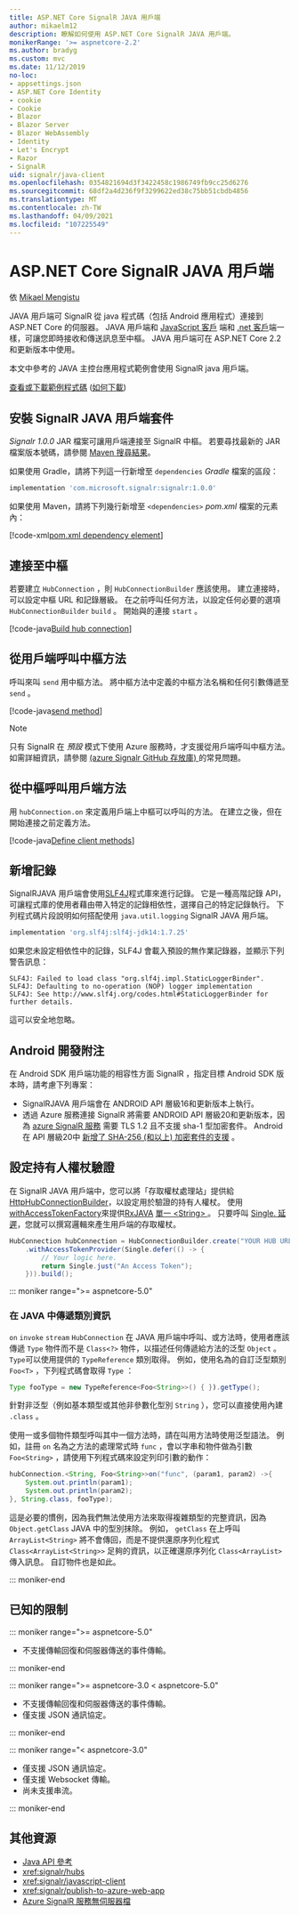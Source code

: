 ```yaml
---
title: ASP.NET Core SignalR JAVA 用戶端
author: mikaelm12
description: 瞭解如何使用 ASP.NET Core SignalR JAVA 用戶端。
monikerRange: '>= aspnetcore-2.2'
ms.author: bradyg
ms.custom: mvc
ms.date: 11/12/2019
no-loc:
- appsettings.json
- ASP.NET Core Identity
- cookie
- Cookie
- Blazor
- Blazor Server
- Blazor WebAssembly
- Identity
- Let's Encrypt
- Razor
- SignalR
uid: signalr/java-client
ms.openlocfilehash: 0354821694d3f3422458c1986749fb9cc25d6276
ms.sourcegitcommit: 68df2a4d236f9f3299622ed38c75bb51cbdb4856
ms.translationtype: MT
ms.contentlocale: zh-TW
ms.lasthandoff: 04/09/2021
ms.locfileid: "107225549"
---
```

# <a name="aspnet-core-signalr-java-client"></a>ASP.NET Core SignalR JAVA 用戶端

依 [Mikael Mengistu](https://twitter.com/MikaelM_12)

JAVA 用戶端可 SignalR 從 java 程式碼（包括 Android 應用程式）連接到 ASP.NET Core 的伺服器。 JAVA 用戶端和 [JavaScript 客戶](xref:signalr/javascript-client) 端和 [.net 客戶](xref:signalr/dotnet-client)端一樣，可讓您即時接收和傳送訊息至中樞。 JAVA 用戶端可在 ASP.NET Core 2.2 和更新版本中使用。

本文中參考的 JAVA 主控台應用程式範例會使用 SignalR java 用戶端。

[查看或下載範例程式碼](https://github.com/dotnet/AspNetCore.Docs/tree/main/aspnetcore/signalr/java-client/sample) ([如何下載](xref:index#how-to-download-a-sample)) 

## <a name="install-the-signalr-java-client-package"></a>安裝 SignalR JAVA 用戶端套件

*Signalr 1.0.0* JAR 檔案可讓用戶端連接至 SignalR 中樞。 若要尋找最新的 JAR 檔案版本號碼，請參閱 [Maven 搜尋結果](https://search.maven.org/search?q=g:com.microsoft.signalr%20AND%20a:signalr)。

如果使用 Gradle，請將下列這一行新增至 `dependencies` *Gradle* 檔案的區段：

```gradle
implementation 'com.microsoft.signalr:signalr:1.0.0'
```

如果使用 Maven，請將下列幾行新增至 `<dependencies>` *pom.xml* 檔案的元素內：

[!code-xml[pom.xml dependency element](java-client/sample/pom.xml?name=snippet_dependencyElement)]

## <a name="connect-to-a-hub"></a>連接至中樞

若要建立 `HubConnection` ，則 `HubConnectionBuilder` 應該使用。 建立連接時，可以設定中樞 URL 和記錄層級。 在之前呼叫任何方法，以設定任何必要的選項 `HubConnectionBuilder` `build` 。 開始與的連接 `start` 。

[!code-java[Build hub connection](java-client/sample/src/main/java/Chat.java?range=16-17)]

## <a name="call-hub-methods-from-client"></a>從用戶端呼叫中樞方法

呼叫來叫 `send` 用中樞方法。 將中樞方法中定義的中樞方法名稱和任何引數傳遞至 `send` 。

[!code-java[send method](java-client/sample/src/main/java/Chat.java?range=28)]

> [!NOTE]
> 只有 SignalR 在 *預設* 模式下使用 Azure 服務時，才支援從用戶端呼叫中樞方法。 如需詳細資訊，請參閱 [ (azure Signalr GitHub 存放庫) ](https://github.com/Azure/azure-signalr/blob/dev/docs/faq.md#what-is-the-meaning-of-service-mode-defaultserverlessclassic-how-can-i-choose)的常見問題。

## <a name="call-client-methods-from-hub"></a>從中樞呼叫用戶端方法

用 `hubConnection.on` 來定義用戶端上中樞可以呼叫的方法。 在建立之後，但在開始連接之前定義方法。

[!code-java[Define client methods](java-client/sample/src/main/java/Chat.java?range=19-21)]

## <a name="add-logging"></a>新增記錄

SignalRJAVA 用戶端會使用[SLF4J](https://www.slf4j.org/)程式庫來進行記錄。 它是一種高階記錄 API，可讓程式庫的使用者藉由帶入特定的記錄相依性，選擇自己的特定記錄執行。 下列程式碼片段說明如何搭配使用 `java.util.logging` SignalR JAVA 用戶端。

```gradle
implementation 'org.slf4j:slf4j-jdk14:1.7.25'
```

如果您未設定相依性中的記錄，SLF4J 會載入預設的無作業記錄器，並顯示下列警告訊息：

```
SLF4J: Failed to load class "org.slf4j.impl.StaticLoggerBinder".
SLF4J: Defaulting to no-operation (NOP) logger implementation
SLF4J: See http://www.slf4j.org/codes.html#StaticLoggerBinder for further details.
```

這可以安全地忽略。

## <a name="android-development-notes"></a>Android 開發附注

在 Android SDK 用戶端功能的相容性方面 SignalR ，指定目標 Android SDK 版本時，請考慮下列專案：

* SignalRJAVA 用戶端會在 ANDROID API 層級16和更新版本上執行。
* 透過 Azure 服務連接 SignalR 將需要 ANDROID API 層級20和更新版本，因為 [azure SignalR 服務](/azure/azure-signalr/signalr-overview) 需要 TLS 1.2 且不支援 sha-1 型加密套件。 Android 在 API 層級20中 [新增了 SHA-256 (和以上) 加密套件的支援](https://developer.android.com/reference/javax/net/ssl/SSLSocket) 。

## <a name="configure-bearer-token-authentication"></a>設定持有人權杖驗證

在 SignalR JAVA 用戶端中，您可以將「存取權杖處理站」提供給 [HttpHubConnectionBuilder](/java/api/com.microsoft.signalr.httphubconnectionbuilder?view=aspnet-signalr-java)，以設定用於驗證的持有人權杖。 使用[withAccessTokenFactory](/java/api/com.microsoft.signalr.httphubconnectionbuilder.withaccesstokenprovider?view=aspnet-signalr-java#com_microsoft_signalr__http_hub_connection_builder_withAccessTokenProvider_Single_String__)來提供[RxJAVA](https://github.com/ReactiveX/RxJava) [單一 \<String> ](https://reactivex.io/documentation/single.html)。 只要呼叫 [Single. 延遲](https://reactivex.io/RxJava/javadoc/io/reactivex/Single.html#defer-java.util.concurrent.Callable-)，您就可以撰寫邏輯來產生用戶端的存取權杖。

```java
HubConnection hubConnection = HubConnectionBuilder.create("YOUR HUB URL HERE")
    .withAccessTokenProvider(Single.defer(() -> {
        // Your logic here.
        return Single.just("An Access Token");
    })).build();
```

::: moniker range=">= aspnetcore-5.0"

### <a name="passing-class-information-in-java"></a>在 JAVA 中傳遞類別資訊

`on` `invoke` `stream` `HubConnection` 在 JAVA 用戶端中呼叫、或方法時，使用者應該傳遞 `Type` 物件而不是 `Class<?>` 物件，以描述任何傳遞給方法的泛型 `Object` 。 `Type`可以使用提供的 `TypeReference` 類別取得。 例如，使用名為的自訂泛型類別 `Foo<T>` ，下列程式碼會取得 `Type` ：

```java
Type fooType = new TypeReference<Foo<String>>() { }).getType();
```

針對非泛型（例如基本類型或其他非參數化型別 `String` ），您可以直接使用內建 `.class` 。

使用一或多個物件類型呼叫其中一個方法時，請在叫用方法時使用泛型語法。 例如，註冊 `on` 名為之方法的處理常式時 `func` ，會以字串和物件做為引數 `Foo<String>` ，請使用下列程式碼來設定列印引數的動作：

```java
hubConnection.<String, Foo<String>>on("func", (param1, param2) ->{
    System.out.println(param1);
    System.out.println(param2);
}, String.class, fooType);
```

這是必要的慣例，因為我們無法使用方法來取得複雜類型的完整資訊，因為 `Object.getClass` JAVA 中的型別抹除。 例如， `getClass` 在上呼叫 `ArrayList<String>` 將不會傳回，而是不提供還原序列化程式 `Class<ArrayList<String>>` 足夠的資訊，以正確還原序列化 `Class<ArrayList>` 傳入訊息。 自訂物件也是如此。

::: moniker-end

## <a name="known-limitations"></a>已知的限制

::: moniker range=">= aspnetcore-5.0"

* 不支援傳輸回復和伺服器傳送的事件傳輸。

::: moniker-end

::: moniker range=">= aspnetcore-3.0 < aspnetcore-5.0"

* 不支援傳輸回復和伺服器傳送的事件傳輸。
* 僅支援 JSON 通訊協定。

::: moniker-end

::: moniker range="< aspnetcore-3.0"

* 僅支援 JSON 通訊協定。
* 僅支援 Websocket 傳輸。
* 尚未支援串流。

::: moniker-end

## <a name="additional-resources"></a>其他資源

* [Java API 參考](/java/api/com.microsoft.signalr?view=aspnet-signalr-java)
* <xref:signalr/hubs>
* <xref:signalr/javascript-client>
* <xref:signalr/publish-to-azure-web-app>
* [Azure SignalR 服務無伺服器檔](/azure/azure-signalr/signalr-concept-serverless-development-config)
